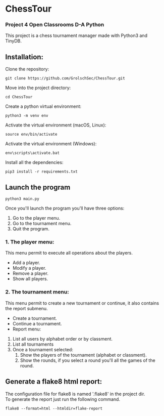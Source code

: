 # ChessTour
### Project 4 Open Classrooms D-A Python
This project is a chess tournament manager made with Python3 and TinyDB.
## Installation:

Clone the repository:
```
git clone https://github.com/GrolschSec/ChessTour.git 
```  
Move into the project directory:
```
cd ChessTour
```  
Create a python virtual environment:
```
python3 -m venv env
```  
Activate the virtual environment (macOS, Linux):
```
source env/bin/activate  
```
Activate the virtual environment (Windows):
```
env\scripts\activate.bat
```
Install all the dependencies:
```
pip3 install -r requirements.txt
```

## Launch the program  
```
python3 main.py
```
Once you'll launch the program you'll have three options:  
1. Go to the player menu.
2. Go to the tournament menu.
3. Quit the program.


### 1. The player menu:  
This menu permit to execute all operations about the players.  
- Add a player.
- Modify a player.
- Remove a player.
- Show all players.

### 2. The tournament menu:
This menu permit to create a new tournament or continue, it also contains the report submenu.  
- Create a tournament.
- Continue a tournament.
- Report menu:
1. List all users by alphabet order or by classment.
2. List all tournaments
3. Once a tournament selected:
    1. Show the players of the tournament (alphabet or classment).
    2. Show the rounds, if you select a round you'll all the games of the round.  


## Generate a flake8 html report:
The configuration file for flake8 is named '.flake8' in the project dir.  
To generate the report just run the following command.  
```
flake8 --format=html --htmldir=flake-report
```
